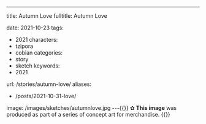 ---
title: Autumn Love
fulltitle: Autumn Love

date: 2021-10-23
tags:
- 2021
characters:
- tzipora
- cobian
categories:
- story
- sketch
keywords:
- 2021

url: /stories/autumn-love/
aliases:
- /posts/2021-10-31-love/

image: /images/sketches/autumnlove.jpg
---{{<note>}}
✿ **This image** was produced as part of a series of concept art for merchandise.
{{</note>}}
